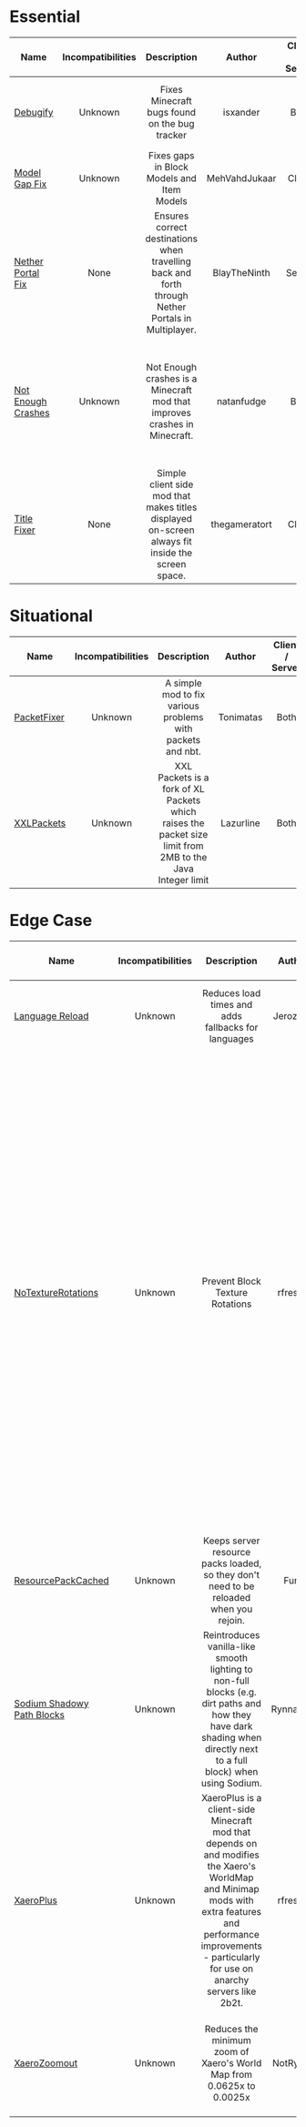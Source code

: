 # Essential
| Name | Incompatibilities | Description | Author | Client / Server | Notes |
| --- | :---: | :---: | :---: | :---: | :---: |
| [Debugify](https://modrinth.com/mod/debugify) | Unknown | Fixes Minecraft bugs found on the bug tracker | isxander | Both | Also handles some performance optimizations on some versions |
| [Model Gap Fix](https://modrinth.com/mod/QdG47OkI) | Unknown | Fixes gaps in Block Models and Item Models | MehVahdJukaar | Client | N/A |
| [Nether Portal Fix](https://modrinth.com/mod/netherportalfix) | None | Ensures correct destinations when travelling back and forth through Nether Portals in Multiplayer. | BlayTheNinth | Server | Also works for the integrated server (Singleplayer / LAN) |
| [Not Enough Crashes](https://modrinth.com/mod/notenoughcrashes) | Unknown | Not Enough crashes is a Minecraft mod that improves crashes in Minecraft. | natanfudge | Both | Might cause more crashes in very specific scenarios, I don't remember. Should be safe to install for all setups. |
| [Title Fixer](https://modrinth.com/mod/8zYE8DiW) | None | Simple client side mod that makes titles displayed on-screen always fit inside the screen space. | thegameratort | Client | N/A |

# Situational
| Name | Incompatibilities | Description | Author | Client / Server | Notes |
| --- | :---: | :---: | :---: | :---: | :---: |
| [PacketFixer](https://modrinth.com/mod/c7m1mi73) | Unknown |  A simple mod to fix various problems with packets and nbt. | Tonimatas | Both | Mainly about packet issues with byte sizes. i.e: Packet Too Big |
[XXLPackets](https://modrinth.com/mod/SeCuopwJ) | Unknown |  XXL Packets is a fork of XL Packets which raises the packet size limit from 2MB to the Java Integer limit | Lazurline | Both | Same thing as PacketFixer's "Packet too big" fix. I'm not sure if they conflict. |

# Edge Case
| Name | Incompatibilities | Description | Author | Client / Server | Notes |
| --- | :---: | :---: | :---: | :---: | :---: |
| [Language Reload](https://modrinth.com/mod/uLbm7CG6) | Unknown |  Reduces load times and adds fallbacks for languages | Jerozgen | Client | *Very* strong edge case, just makes language changes faster. |
| [NoTextureRotations](https://modrinth.com/mod/h4ktIYQ8) | Unknown |  Prevent Block Texture Rotations | rfresh2 | Client | Intended for players on SMPs where PvP is allowed without consent and/or rampant. Very situational mod that prevents coordinate guessing exploits that affect all versions. For a normal user this might not be big, but for anybody who plays on servers where anything could come for you and overanalyze your screenshots, this mod might be important to reduce chances of screenshotss being used to find your base. Not at 0, of course. |
| [ResourcePackCached](https://modrinth.com/mod/d4phKsx2) | Unknown |  Keeps server resource packs loaded, so they don't need to be reloaded when you rejoin. | Furq | Client | N/A |
| [Sodium Shadowy Path Blocks](https://modrinth.com/mod/EIa1eiMm) | Unknown |  Reintroduces vanilla-like smooth lighting to non-full blocks (e.g. dirt paths and how they have dark shading when directly next to a full block) when using Sodium.  | Rynnavinx | Client | N/A |
| [XaeroPlus](https://modrinth.com/mod/EnPUzSTg) | Unknown |  XaeroPlus is a client-side Minecraft mod that depends on and modifies the Xaero's WorldMap and Minimap mods with extra features and performance improvements - particularly for use on anarchy servers like 2b2t. | rfresh2 | Client | Main gimmick is a FPS limiter, but also has tools mainly for Anarchy players. |
| [XaeroZoomout](https://modrinth.com/mod/T6oqPfxF) |  Unknown |  Reduces the minimum zoom of Xaero's World Map from 0.0625x to 0.0025x | NotRyken | Client | May cause performance issues because it loads more of the world map when you zoom out. Lol. |